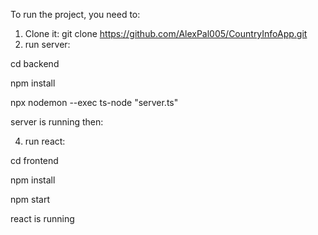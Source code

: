 To run the project, you need to:

1) Clone it:
git clone https://github.com/AlexPal005/CountryInfoApp.git
2) run server:
   
cd backend

npm install

npx nodemon --exec ts-node "server.ts"

server is running
then:

4) run react:
   
cd frontend

npm install

npm start

react is running
